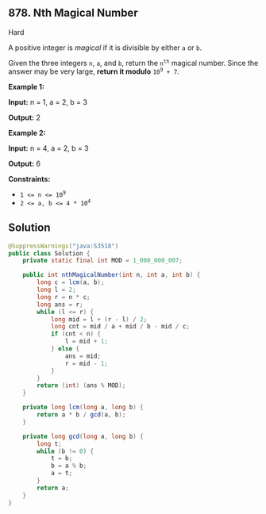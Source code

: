 ## 878\. Nth Magical Number

Hard

A positive integer is _magical_ if it is divisible by either `a` or `b`.

Given the three integers `n`, `a`, and `b`, return the <code>n<sup>th</sup></code> magical number. Since the answer may be very large, **return it modulo** <code>10<sup>9</sup> + 7</code>.

**Example 1:**

**Input:** n = 1, a = 2, b = 3

**Output:** 2

**Example 2:**

**Input:** n = 4, a = 2, b = 3

**Output:** 6

**Constraints:**

*   <code>1 <= n <= 10<sup>9</sup></code>
*   <code>2 <= a, b <= 4 * 10<sup>4</sup></code>

## Solution

```java
@SuppressWarnings("java:S3518")
public class Solution {
    private static final int MOD = 1_000_000_007;

    public int nthMagicalNumber(int n, int a, int b) {
        long c = lcm(a, b);
        long l = 2;
        long r = n * c;
        long ans = r;
        while (l <= r) {
            long mid = l + (r - l) / 2;
            long cnt = mid / a + mid / b - mid / c;
            if (cnt < n) {
                l = mid + 1;
            } else {
                ans = mid;
                r = mid - 1;
            }
        }
        return (int) (ans % MOD);
    }

    private long lcm(long a, long b) {
        return a * b / gcd(a, b);
    }

    private long gcd(long a, long b) {
        long t;
        while (b != 0) {
            t = b;
            b = a % b;
            a = t;
        }
        return a;
    }
}
```